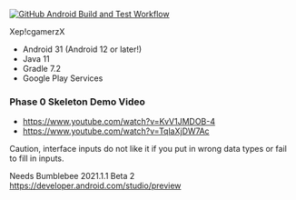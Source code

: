 [![GitHub Android Build and Test Workflow](https://github.com/CSC207-UofT/course-project-xep-cgamerzx/actions/workflows/android.yml/badge.svg?branch=android_room_library)](https://github.com/CSC207-UofT/course-project-xep-cgamerzx/actions/workflows/android.yml)

Xep!cgamerzX

- Android 31 (Android 12 or later!)
- Java 11
- Gradle 7.2
- Google Play Services

### Phase 0 Skeleton Demo Video 
- https://www.youtube.com/watch?v=KvV1JMDOB-4 
- https://www.youtube.com/watch?v=TqlaXjDW7Ac

Caution, interface inputs do not like it if you put in wrong data types or fail to fill in inputs.

Needs Bumblebee 2021.1.1 Beta 2
https://developer.android.com/studio/preview
